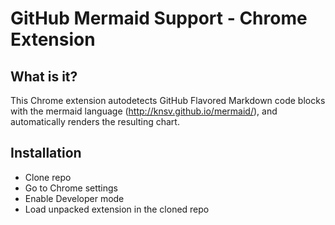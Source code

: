 # GitHub Mermaid Support - Chrome Extension

## What is it?

This Chrome extension autodetects GitHub Flavored Markdown code blocks with the mermaid language (http://knsv.github.io/mermaid/), and automatically renders the resulting chart.

## Installation

- Clone repo
- Go to Chrome settings
- Enable Developer mode
- Load unpacked extension in the cloned repo